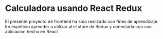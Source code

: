 # Calculadora usando React Redux
El presente proyecto de frontend ha sido realizado con fines de aprendizaje.
En espeficio aprender a utilizar al el store de Redux y conectarla con 
una aplicacion hecha en React